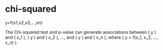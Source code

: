 # chi-squared

y=f(x1,x2,x3,...,xn)

The Chi-squared test and p-value can generate associations between ( y ) and ( x_1 ), ( y ) and ( x_2 ), …, and ( y ) and ( x_n ), where ( y = f(x_1, x_2, …, x_n) ).
